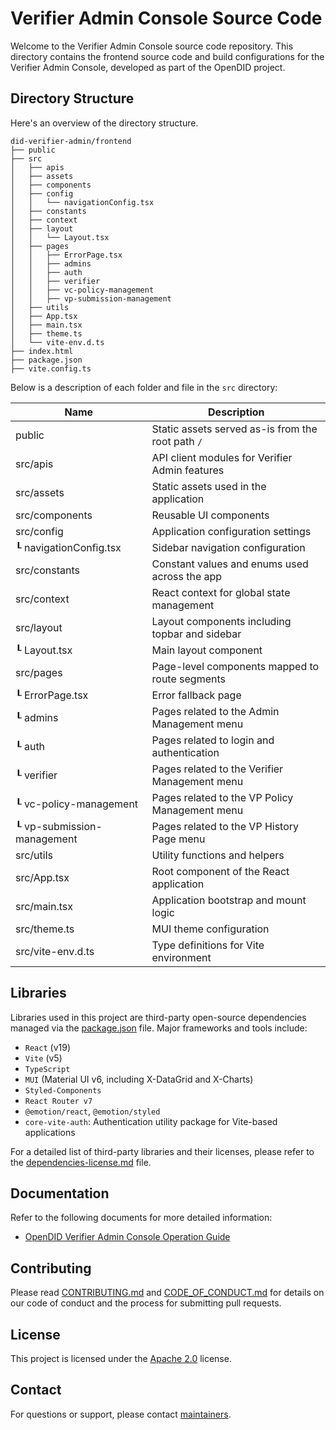 # Verifier Admin Console Source Code

Welcome to the Verifier Admin Console source code repository. This directory contains the frontend source code and build configurations for the Verifier Admin Console, developed as part of the OpenDID project.

## Directory Structure

Here's an overview of the directory structure.

```
did-verifier-admin/frontend
├── public
├── src
│   ├── apis
│   ├── assets
│   ├── components
│   ├── config
│   │   └── navigationConfig.tsx
│   ├── constants
│   ├── context
│   ├── layout
│   │   └── Layout.tsx
│   ├── pages
│   │   ├── ErrorPage.tsx
│   │   ├── admins
│   │   ├── auth
│   │   ├── verifier
│   │   ├── vc-policy-management
│   │   ├── vp-submission-management
│   ├── utils
│   ├── App.tsx
│   ├── main.tsx
│   ├── theme.ts
│   └── vite-env.d.ts
├── index.html
├── package.json
├── vite.config.ts
```

Below is a description of each folder and file in the `src` directory:

| Name                       | Description                                       |
| -------------------------- | ------------------------------------------------- |
| public                     | Static assets served as-is from the root path `/` |
| src/apis                   | API client modules for Verifier Admin features    |
| src/assets                 | Static assets used in the application             |
| src/components             | Reusable UI components                            |
| src/config                 | Application configuration settings                |
| ┖ navigationConfig.tsx     | Sidebar navigation configuration                  |
| src/constants              | Constant values and enums used across the app     |
| src/context                | React context for global state management         |
| src/layout                 | Layout components including topbar and sidebar    |
| ┖ Layout.tsx               | Main layout component                             |
| src/pages                  | Page-level components mapped to route segments    |
| ┖ ErrorPage.tsx            | Error fallback page                               |
| ┖ admins                   | Pages related to the Admin Management menu        |
| ┖ auth                     | Pages related to login and authentication         |
| ┖ verifier                 | Pages related to the Verifier Management  menu    |
| ┖ vc-policy-management     | Pages related to the VP Policy Management menu    |
| ┖ vp-submission-management | Pages related to the VP History Page menu         |
| src/utils                  | Utility functions and helpers                     |
| src/App.tsx                | Root component of the React application           |
| src/main.tsx               | Application bootstrap and mount logic             |
| src/theme.ts               | MUI theme configuration                           |
| src/vite-env.d.ts          | Type definitions for Vite environment             |

## Libraries

Libraries used in this project are third-party open-source dependencies managed via the [package.json](./package.json) file. Major frameworks and tools include:

- `React` (v19)
- `Vite` (v5)
- `TypeScript`
- `MUI` (Material UI v6, including X-DataGrid and X-Charts)
- `Styled-Components`
- `React Router v7`
- `@emotion/react`, `@emotion/styled`
- `core-vite-auth`: Authentication utility package for Vite-based applications

For a detailed list of third-party libraries and their licenses, please refer to the [dependencies-license.md](../../../dependencies-license.md) file.

## Documentation

Refer to the following documents for more detailed information:
- [OpenDID Verifier Admin Console Operation Guide](../../../docs/admin/OpenDID_VerifierAdmin_Operation_Guide_ko.md)

## Contributing

Please read [CONTRIBUTING.md](../../../CONTRIBUTING.md) and [CODE_OF_CONDUCT.md](../../../CODE_OF_CONDUCT.md) for details on our code of conduct and the process for submitting pull requests.

## License

This project is licensed under the [Apache 2.0](../../../LICENSE) license.

## Contact

For questions or support, please contact [maintainers](../../../MAINTAINERS.md).
